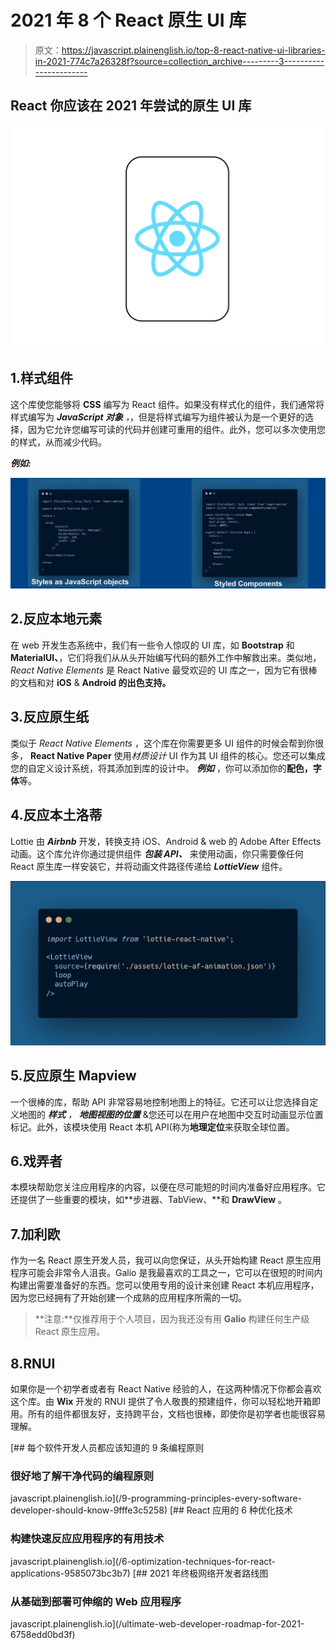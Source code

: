 # 2021 年 8 个 React 原生 UI 库

> 原文：<https://javascript.plainenglish.io/top-8-react-native-ui-libraries-in-2021-774c7a26328f?source=collection_archive---------3----------------------->

## React 你应该在 2021 年尝试的原生 UI 库

![](img/f4187a7ab142b9e94e6e623018f99a61.png)

## 1.样式组件

这个库使您能够将 **CSS** 编写为 React 组件。如果没有样式化的组件，我们通常将样式编写为 ***JavaScript 对象*** *，*，但是将样式编写为组件被认为是一个更好的选择，因为它允许您编写可读的代码并创建可重用的组件。此外，您可以多次使用您的样式，从而减少代码。

***例如:***

![](img/2a94e977b92d96b021bce42105a4628a.png)

## 2.反应本地元素

在 web 开发生态系统中，我们有一些令人惊叹的 UI 库，如 **Bootstrap** 和 **MaterialUI、**，它们将我们从从头开始编写代码的额外工作中解救出来。类似地， *React Native Elements* 是 React Native 最受欢迎的 UI 库之一，因为它有很棒的文档和对 **iOS** & **Android 的出色支持。**

## 3.反应原生纸

类似于 *React Native Elements* ，这个库在你需要更多 UI 组件的时候会帮到你很多， **React Native Paper** 使用*材质设计* UI 作为其 UI 组件的核心。您还可以集成您的自定义设计系统，将其添加到库的设计中。 ***例如*** ，你可以添加你的**配色，字体**等。

## 4.反应本土洛蒂

Lottie 由 ***Airbnb*** 开发，转换支持 iOS、Android & web 的 Adobe After Effects 动画。这个库允许你通过提供组件 ***包装 API、*** 来使用动画，你只需要像任何 React 原生库一样安装它，并将动画文件路径传递给 ***LottieView*** 组件。

![](img/7b5c0bf7cb8663ad0dd22ce52fa360ae.png)

## 5.反应原生 Mapview

一个很棒的库，帮助 API 非常容易地控制地图上的特征。它还可以让您选择自定义地图的 ***样式*** *，* ***地图视图的位置*** &您还可以在用户在地图中交互时动画显示位置标记。此外，该模块使用 React 本机 API(称为**地理定位**来获取全球位置。

## 6.戏弄者

本模块帮助您关注应用程序的内容，以便在尽可能短的时间内准备好应用程序。它还提供了一些重要的模块，如**步进器、TabView、**和 **DrawView** 。

## 7.加利欧

作为一名 React 原生开发人员，我可以向您保证，从头开始构建 React 原生应用程序可能会非常令人沮丧。Galio 是我最喜欢的工具之一，它可以在很短的时间内构建出需要准备好的东西。您可以使用专用的设计来创建 React 本机应用程序，因为您已经拥有了开始创建一个成熟的应用程序所需的一切。

> **注意:**仅推荐用于个人项目，因为我还没有用 **Galio** 构建任何生产级 React 原生应用。

## 8.RNUI

如果你是一个初学者或者有 React Native 经验的人，在这两种情况下你都会喜欢这个库。由 **Wix** 开发的 RNUI 提供了令人敬畏的预建组件，你可以轻松地开箱即用。所有的组件都很友好，支持跨平台，文档也很棒，即使你是初学者也能很容易理解。

[](/9-programming-principles-every-software-developer-should-know-9fffe3c5258) [## 每个软件开发人员都应该知道的 9 条编程原则

### 很好地了解干净代码的编程原则

javascript.plainenglish.io](/9-programming-principles-every-software-developer-should-know-9fffe3c5258) [](/6-optimization-techniques-for-react-applications-9585073bc3b7) [## React 应用的 6 种优化技术

### 构建快速反应应用程序的有用技术

javascript.plainenglish.io](/6-optimization-techniques-for-react-applications-9585073bc3b7) [](/ultimate-web-developer-roadmap-for-2021-6758edd0bd3f) [## 2021 年终极网络开发者路线图

### 从基础到部署可伸缩的 Web 应用程序

javascript.plainenglish.io](/ultimate-web-developer-roadmap-for-2021-6758edd0bd3f)
